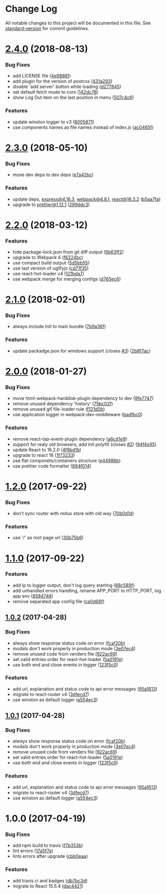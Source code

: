 # Change Log

All notable changes to this project will be documented in this file. See [standard-version](https://github.com/conventional-changelog/standard-version) for commit guidelines.

<a name="2.4.0"></a>
# [2.4.0](https://github.com/antonfisher/react-express-webpack/compare/v2.3.0...v2.4.0) (2018-08-13)


### Bug Fixes

* add LICENSE file ([4e9886f](https://github.com/antonfisher/react-express-webpack/commit/4e9886f))
* add plugin for the version of postcss ([431a293](https://github.com/antonfisher/react-express-webpack/commit/431a293))
* disable 'add server' button while loading ([d277845](https://github.com/antonfisher/react-express-webpack/commit/d277845))
* set default fetch mode to cors ([142dc78](https://github.com/antonfisher/react-express-webpack/commit/142dc78))
* show Log Out item on the last position in menu ([507c4c6](https://github.com/antonfisher/react-express-webpack/commit/507c4c6))


### Features

* update winston logger to v3 ([8005871](https://github.com/antonfisher/react-express-webpack/commit/8005871))
* use components names as file names instead of index.js ([ac0465f](https://github.com/antonfisher/react-express-webpack/commit/ac0465f))



<a name="2.3.0"></a>
# [2.3.0](https://github.com/antonfisher/react-express-webpack/compare/v2.2.0...v2.3.0) (2018-05-10)


### Bug Fixes

* move dev deps to dev deps ([e7a42bc](https://github.com/antonfisher/react-express-webpack/commit/e7a42bc))


### Features

* update deps, express@4.16.3, webpack@4.8.1, react@16.3.2 ([b5aa7fa](https://github.com/antonfisher/react-express-webpack/commit/b5aa7fa))
* upgrade to prettier@1.12.1 ([299ddc3](https://github.com/antonfisher/react-express-webpack/commit/299ddc3))



<a name="2.2.0"></a>
# [2.2.0](https://github.com/antonfisher/react-express-webpack/compare/v2.1.0...v2.2.0) (2018-03-12)


### Features

* hide package-lock.json from git diff output ([6b63ff2](https://github.com/antonfisher/react-express-webpack/commit/6b63ff2))
* upgrade to Webpack 4 ([f6224bc](https://github.com/antonfisher/react-express-webpack/commit/f6224bc))
* use compact build output ([5d5bb55](https://github.com/antonfisher/react-express-webpack/commit/5d5bb55))
* use last version of uglifyjs ([cd71f35](https://github.com/antonfisher/react-express-webpack/commit/cd71f35))
* use react-hot-loader v4 ([121bda7](https://github.com/antonfisher/react-express-webpack/commit/121bda7))
* use webpack merge for merging configs ([d765ec6](https://github.com/antonfisher/react-express-webpack/commit/d765ec6))



<a name="2.1.0"></a>
# [2.1.0](https://github.com/antonfisher/react-express-webpack/compare/v2.0.0...v2.1.0) (2018-02-01)


### Bug Fixes

* always include Intl to main bundle ([7b9a36f](https://github.com/antonfisher/react-express-webpack/commit/7b9a36f))


### Features

* update packadge.json for windows support (closes [#3](https://github.com/antonfisher/react-express-webpack/issues/3)) ([2b8f7ac](https://github.com/antonfisher/react-express-webpack/commit/2b8f7ac))



<a name="2.0.0"></a>
# [2.0.0](https://github.com/antonfisher/react-express-webpack/compare/v1.2.0...v2.0.0) (2018-01-27)


### Bug Fixes

* move html-webpack-harddisk-plugin dependency to dev ([9fe7747](https://github.com/antonfisher/react-express-webpack/commit/9fe7747))
* remove unused dependency 'history' ([75bc02f](https://github.com/antonfisher/react-express-webpack/commit/75bc02f))
* remove unused gif file-loader rule ([f121d0b](https://github.com/antonfisher/react-express-webpack/commit/f121d0b))
* use application logger in webpack-dev-middleware ([badfbc0](https://github.com/antonfisher/react-express-webpack/commit/badfbc0))


### Features

* remove react-tap-event-plugin dependency ([a6cd1e9](https://github.com/antonfisher/react-express-webpack/commit/a6cd1e9))
* support for realy old browsers, add intl polyfill (closes [#2](https://github.com/antonfisher/react-express-webpack/issues/2)) ([94f4e95](https://github.com/antonfisher/react-express-webpack/commit/94f4e95))
* update React to 16.2.0 ([4f9bd1b](https://github.com/antonfisher/react-express-webpack/commit/4f9bd1b))
* upgrade to react 16 ([1f73233](https://github.com/antonfisher/react-express-webpack/commit/1f73233))
* use flat componets/containers structure ([e44986b](https://github.com/antonfisher/react-express-webpack/commit/e44986b))
* use prettier code formatter ([894f014](https://github.com/antonfisher/react-express-webpack/commit/894f014))



<a name="1.2.0"></a>
# [1.2.0](https://github.com/antonfisher/react-express-webpack/compare/v1.1.0...v1.2.0) (2017-09-22)


### Bug Fixes

* don't sync router with redux store with old way ([70b0d1d](https://github.com/antonfisher/react-express-webpack/commit/70b0d1d))


### Features

* use '/' as root page url ([30b75b6](https://github.com/antonfisher/react-express-webpack/commit/30b75b6))



<a name="1.1.0"></a>
# [1.1.0](https://github.com/antonfisher/react-express-webpack/compare/v1.0.3...v1.1.0) (2017-09-22)


### Features

* add ip to logger output, don't log query starting ([88c589f](https://github.com/antonfisher/react-express-webpack/commit/88c589f))
* add unhandled errors handling, rename APP_PORT to HTTP_PORT, log app env ([8584748](https://github.com/antonfisher/react-express-webpack/commit/8584748))
* remove separated app config file ([ce0d66f](https://github.com/antonfisher/react-express-webpack/commit/ce0d66f))



<a name="1.0.2"></a>
## [1.0.2](https://github.com/antonfisher/react-express-webpack/compare/v1.0.0...v1.0.2) (2017-04-28)


### Bug Fixes

* always show response status code on error ([fcaf20b](https://github.com/antonfisher/react-express-webpack/commit/fcaf20b))
* modals don't work properly in production mode ([3e07ec4](https://github.com/antonfisher/react-express-webpack/commit/3e07ec4))
* remove unused code from venders file ([922ac69](https://github.com/antonfisher/react-express-webpack/commit/922ac69))
* set valid entries order for react-hot-loader ([5a0191e](https://github.com/antonfisher/react-express-webpack/commit/5a0191e))
* use both end and close events in logger ([123f5c0](https://github.com/antonfisher/react-express-webpack/commit/123f5c0))


### Features

* add url, explanation and status code to api error messages ([95a1613](https://github.com/antonfisher/react-express-webpack/commit/95a1613))
* migrate to react-router v4 ([3dfecd7](https://github.com/antonfisher/react-express-webpack/commit/3dfecd7))
* use winston as default logger ([a554ec3](https://github.com/antonfisher/react-express-webpack/commit/a554ec3))



<a name="1.0.1"></a>
## [1.0.1](https://github.com/antonfisher/react-express-webpack/compare/v1.0.0...v1.0.1) (2017-04-28)


### Bug Fixes

* always show response status code on error ([fcaf20b](https://github.com/antonfisher/react-express-webpack/commit/fcaf20b))
* modals don't work properly in production mode ([3e07ec4](https://github.com/antonfisher/react-express-webpack/commit/3e07ec4))
* remove unused code from venders file ([922ac69](https://github.com/antonfisher/react-express-webpack/commit/922ac69))
* set valid entries order for react-hot-loader ([5a0191e](https://github.com/antonfisher/react-express-webpack/commit/5a0191e))
* use both end and close events in logger ([123f5c0](https://github.com/antonfisher/react-express-webpack/commit/123f5c0))


### Features

* add url, explanation and status code to api error messages ([95a1613](https://github.com/antonfisher/react-express-webpack/commit/95a1613))
* migrate to react-router v4 ([3dfecd7](https://github.com/antonfisher/react-express-webpack/commit/3dfecd7))
* use winston as default logger ([a554ec3](https://github.com/antonfisher/react-express-webpack/commit/a554ec3))



<a name="1.0.0"></a>
# 1.0.0 (2017-04-19)


### Bug Fixes

* add npm build to travis ([f7b353b](https://github.com/antonfisher/react-express-webpack/commit/f7b353b))
* lint errors ([17a5f7e](https://github.com/antonfisher/react-express-webpack/commit/17a5f7e))
* lints errors after upgrade ([cbb0eaa](https://github.com/antonfisher/react-express-webpack/commit/cbb0eaa))


### Features

* add travis ci and badges ([db7bc3d](https://github.com/antonfisher/react-express-webpack/commit/db7bc3d))
* migrate to React 15.5.4 ([dac4421](https://github.com/antonfisher/react-express-webpack/commit/dac4421))
